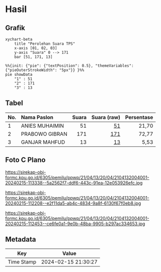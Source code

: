 # Hasil

## Grafik

```mermaid
xychart-beta
    title "Perolehan Suara TPS"
    x-axis [01, 02, 03]
    y-axis "Suara" 0 --> 171
    bar [51, 171, 13]
```

```mermaid
%%{init: {"pie": {"textPosition": 0.5}, "themeVariables": {"pieOuterStrokeWidth": "5px"}} }%%
pie showData
    "1" : 51
    "2" : 171
    "3" : 13
```

## Tabel

| No. | Nama Paslon    | Suara | Suara (raw) | Persentase |
|:--- |:-------------- | -----:| -----------:| ----------:|
| 1   | ANIES MUHAIMIN | 51    | [51][p-1]   | 21,70      |
| 2   | PRABOWO GIBRAN | 171   | [171][p-2]  | 72,77      |
| 3   | GANJAR MAHFUD  | 13    | [13][p-3]   | 5,53       |


[p-1]: https://github.com/gigit-pemilu/pemilu-2024-21-kepulauan-riau/blob/main/pilpres/hitung-suara/sub/21-kepulauan-riau/sub/04-lingga/sub/13-bakung-serumpun/sub/2004-tanjung-kelit/sub/001-tps/sub/paslon-1.txt
[p-2]: https://github.com/gigit-pemilu/pemilu-2024-21-kepulauan-riau/blob/main/pilpres/hitung-suara/sub/21-kepulauan-riau/sub/04-lingga/sub/13-bakung-serumpun/sub/2004-tanjung-kelit/sub/001-tps/sub/paslon-2.txt
[p-3]: https://github.com/gigit-pemilu/pemilu-2024-21-kepulauan-riau/blob/main/pilpres/hitung-suara/sub/21-kepulauan-riau/sub/04-lingga/sub/13-bakung-serumpun/sub/2004-tanjung-kelit/sub/001-tps/sub/paslon-3.txt

## Foto C Plano

https://sirekap-obj-formc.kpu.go.id/6305/pemilu/ppwp/21/04/13/20/04/2104132004001-20240215-113338--5a2562f7-ddf6-443c-91ea-12e053926efc.jpg

https://sirekap-obj-formc.kpu.go.id/6305/pemilu/ppwp/21/04/13/20/04/2104132004001-20240215-112208--e2f11da5-ab4c-4834-9a8f-6130f67f0eb8.jpg

https://sirekap-obj-formc.kpu.go.id/6305/pemilu/ppwp/21/04/13/20/04/2104132004001-20240215-112453--ce6fe0a1-9e0b-48ba-9905-b297ac334653.jpg


## Metadata

| Key        | Value               |
| ---------- | ------------------- |
| Time Stamp | 2024-02-15 21:30:27 |



